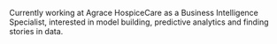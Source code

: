 Currently working at Agrace HospiceCare as a Business Intelligence Specialist, interested in model building, predictive analytics and finding stories in data.
